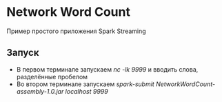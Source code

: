 # Network Word Count

Пример простого приложения Spark Streaming

## Запуск

* В первом терминале запускаем *nc -lk 9999* и вводить слова, разделённые пробелом
* Во втором терминале запускаем *spark-submit NetworkWordCount-assembly-1.0.jar localhost 9999*

